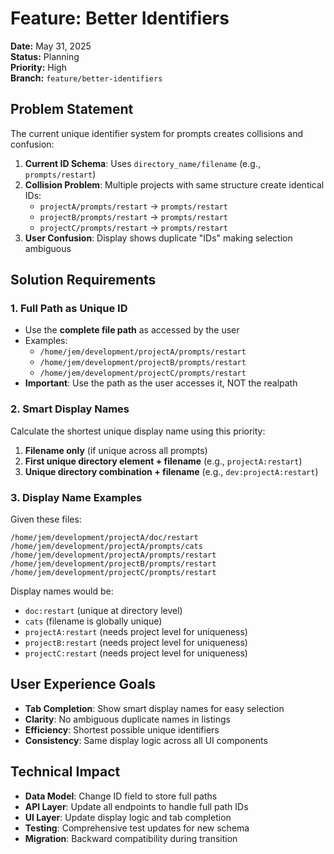 # Feature: Better Identifiers

**Date:** May 31, 2025  
**Status:** Planning  
**Priority:** High  
**Branch:** `feature/better-identifiers`

## Problem Statement

The current unique identifier system for prompts creates collisions and confusion:

1. **Current ID Schema**: Uses `directory_name/filename` (e.g., `prompts/restart`)
2. **Collision Problem**: Multiple projects with same structure create identical IDs:
   - `projectA/prompts/restart` → `prompts/restart`
   - `projectB/prompts/restart` → `prompts/restart`
   - `projectC/prompts/restart` → `prompts/restart`
3. **User Confusion**: Display shows duplicate "IDs" making selection ambiguous

## Solution Requirements

### 1. Full Path as Unique ID
- Use the **complete file path** as accessed by the user
- Examples:
  - `/home/jem/development/projectA/prompts/restart`
  - `/home/jem/development/projectB/prompts/restart`
  - `/home/jem/development/projectC/prompts/restart`
- **Important**: Use the path as the user accesses it, NOT the realpath

### 2. Smart Display Names
Calculate the shortest unique display name using this priority:
1. **Filename only** (if unique across all prompts)
2. **First unique directory element + filename** (e.g., `projectA:restart`)
3. **Unique directory combination + filename** (e.g., `dev:projectA:restart`)

### 3. Display Name Examples
Given these files:
```
/home/jem/development/projectA/doc/restart
/home/jem/development/projectA/prompts/cats  
/home/jem/development/projectA/prompts/restart
/home/jem/development/projectB/prompts/restart
/home/jem/development/projectC/prompts/restart
```

Display names would be:
- `doc:restart` (unique at directory level)
- `cats` (filename is globally unique)
- `projectA:restart` (needs project level for uniqueness)
- `projectB:restart` (needs project level for uniqueness)  
- `projectC:restart` (needs project level for uniqueness)

## User Experience Goals

- **Tab Completion**: Show smart display names for easy selection
- **Clarity**: No ambiguous duplicate names in listings
- **Efficiency**: Shortest possible unique identifiers
- **Consistency**: Same display logic across all UI components

## Technical Impact

- **Data Model**: Change ID field to store full paths
- **API Layer**: Update all endpoints to handle full path IDs
- **UI Layer**: Update display logic and tab completion
- **Testing**: Comprehensive test updates for new schema
- **Migration**: Backward compatibility during transition
